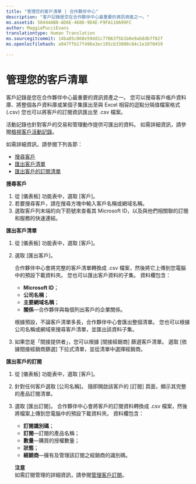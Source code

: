 ```yaml
---
title: "管理您的客戶清單 | 合作夥伴中心"
description: "客戶記錄是您在合作夥伴中心最重要的資訊資產之一。"
ms.assetid: 58444AB8-AD6E-4686-9D4E-F9FA110A99FC
author: MaggiePucciEvans
translationtype: Human Translation
ms.sourcegitcommit: 14ba85c868e59dd1c77063f5b1b0e9ab8db7f82f
ms.openlocfilehash: a947ffb17f490a3ec195cb33000c84c1e1070459

---
```


# 管理您的客戶清單


客戶記錄是您在合作夥伴中心最重要的資訊資產之一。 您可以搜尋客戶帳戶資料庫、將整個各戶資料庫或某個子集匯出至與 Excel 相容的逗點分隔值檔案格式 (.csv) 您也可以將客戶的訂閱資訊匯出至 .csv 檔案。

活動記錄也針對客戶的交易和管理動作提供可匯出的資料。 如需詳細資訊，請參閱[檢視客戶活動記錄](#pc-cloud-sltn-provider-activity-logs)。

如需詳細資訊，請參閱下列各節：

-   [搜尋客戶](#see-your-customer-list-viewcustomerlist)
-   [匯出客戶清單](#see-your-customer-list-exportcustomerlist)
-   [匯出客戶的訂閱清單](#see-your-customer-list-exportsubscriptions)

<a href="" id="viewcustomerlist"></a>
**搜尋客戶**

1.  從 \[儀表板\] 功能表中，選取 \[客戶\]。
2.  若要搜尋客戶，請在搜尋方塊中輸入客戶名稱或網域名稱。
3.  選取客戶列末端的向下箭號來查看其 Microsoft ID，以及與他們相關聯的訂閱和服務的快速連結。

<a href="" id="exportcustomerlist"></a>
**匯出客戶清單**

1.  從 \[儀表板\] 功能表中，選取 \[客戶\]。
2.  選取 \[匯出客戶\]。

    合作夥伴中心會將完整的客戶清單轉換成 .csv 檔案，然後將它上傳到您電腦中的預設下載資料夾。 您也可以匯出客戶資料的子集。 資料欄包含：

    -   **Microsoft ID**；
    -   **公司名稱**；
    -   **主要網域名稱**；
    -   **關係**—合作夥伴與每個列出客戶的企業關係。

    根據預設，不論客戶清單多長，合作夥伴中心會匯出整個清單。 您也可以根據公司名稱或網域來搜尋客戶清單，並匯出該資料子集。

3.  如果您是「間接提供者」，您可以根據 \[間接經銷商\] 篩選客戶清單。 選取 \[依據間接經銷商篩選\] 下拉式清單，並從清單中選擇經銷商。

<a href="" id="exportsubscriptions"></a>
**匯出客戶的訂閱**

1.  從 \[儀表板\] 功能表中，選取 \[客戶\]。
2.  針對任何客戶選取 \[公司名稱\]。 隨即開啟該客戶的 \[訂閱\] 頁面，顯示其完整的產品訂閱清單。
3.  選取 \[匯出訂閱\]。 合作夥伴中心會將客戶的訂閱資料轉換成 .csv 檔案，然後將檔案上傳到您電腦中的預設下載資料夾。 資料欄包含：
    -   **訂閱識別碼**；
    -   **訂閱**—訂閱的產品名稱；
    -   **數量**—購買的授權數量；
    -   **狀態**；
    -   **經銷商**—擁有及管理該訂閱之經銷商的識別碼。

    **注意**  
    如需訂閱管理的詳細資訊，請參閱[管理客戶訂閱](#pc-cloud-sltn-provider-adding-and-managing-customers--subscriptions)。

     

 

 






<!--HONumber=Nov16_HO4-->


